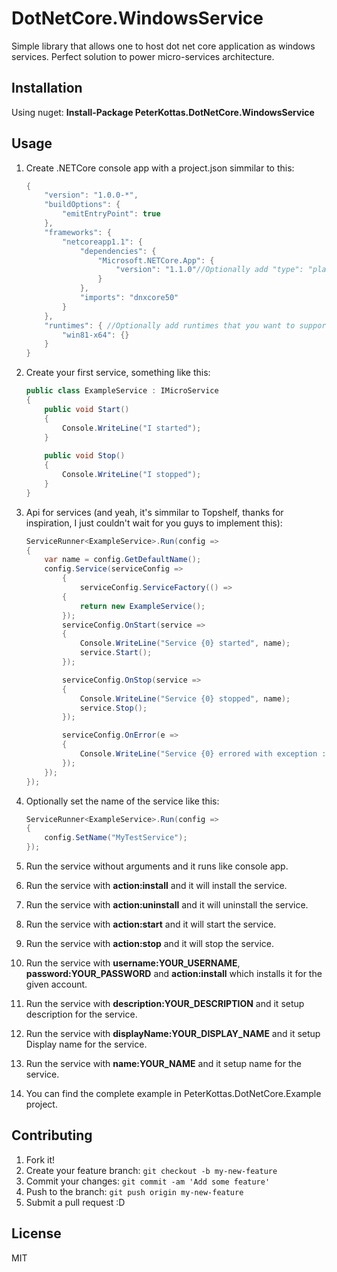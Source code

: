 # DotNetCore.WindowsService

Simple library that allows one to host dot net core application as windows services. Perfect solution to power micro-services architecture.

## Installation

Using nuget:
**Install-Package PeterKottas.DotNetCore.WindowsService**

## Usage

1. Create .NETCore console app with a project.json simmilar to this:
	
	```cs
	{
		"version": "1.0.0-*",
		"buildOptions": {
			"emitEntryPoint": true
		},
		"frameworks": {
			"netcoreapp1.1": {
				"dependencies": {
					"Microsoft.NETCore.App": {
						"version": "1.1.0"//Optionally add "type": "platform" if you don't want self contained app
					}
				},
				"imports": "dnxcore50"
			}
		},
		"runtimes": { //Optionally add runtimes that you want to support
			"win81-x64": {}
		}
	}
	```
2. Create your first service, something like this:
	```cs
	public class ExampleService : IMicroService
	{
		public void Start()
		{
			Console.WriteLine("I started");
		}
		
		public void Stop()
		{
			Console.WriteLine("I stopped");
		}
	}
	```
3. Api for services (and yeah, it's simmilar to Topshelf, thanks for inspiration, I just couldn't wait for you guys to implement this):
	```cs
	ServiceRunner<ExampleService>.Run(config =>
	{
		var name = config.GetDefaultName();
		config.Service(serviceConfig =>
			{
				serviceConfig.ServiceFactory(() =>
			{
				return new ExampleService();
			});
			serviceConfig.OnStart(service =>
			{
				Console.WriteLine("Service {0} started", name);
				service.Start();
			});

			serviceConfig.OnStop(service =>
			{
				Console.WriteLine("Service {0} stopped", name);
				service.Stop();
			});

			serviceConfig.OnError(e =>
			{
				Console.WriteLine("Service {0} errored with exception : {1}", name, e.Message);
			});
		});
	});
	```
4. Optionally set the name of the service like this:
	```cs
	ServiceRunner<ExampleService>.Run(config =>
	{
		config.SetName("MyTestService");
	});
	```
5. Run the service without arguments and it runs like console app.
6. Run the service with **action:install** and it will install the service.
7. Run the service with **action:uninstall** and it will uninstall the service.
8. Run the service with **action:start** and it will start the service.
9. Run the service with **action:stop** and it will stop the service.
10. Run the service with **username:YOUR_USERNAME**, **password:YOUR_PASSWORD** and **action:install** which installs it for the given account.
11. Run the service with **description:YOUR_DESCRIPTION** and it setup description for the service.
11. Run the service with **displayName:YOUR_DISPLAY_NAME** and it setup Display name for the service.
12. Run the service with **name:YOUR_NAME** and it setup name for the service.
13. You can find the complete example in PeterKottas.DotNetCore.Example project.

## Contributing

1. Fork it!
2. Create your feature branch: `git checkout -b my-new-feature`
3. Commit your changes: `git commit -am 'Add some feature'`
4. Push to the branch: `git push origin my-new-feature`
5. Submit a pull request :D

## License

MIT 
